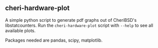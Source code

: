cheri-hardware-plot
-------------------

A simple python script to generate pdf graphs out of CheriBSD's libstatcounters.
Run the `cheri-hardware-plot` script with `--help` to see all available plots.

Packages needed are pandas, scipy, matplotlib.
